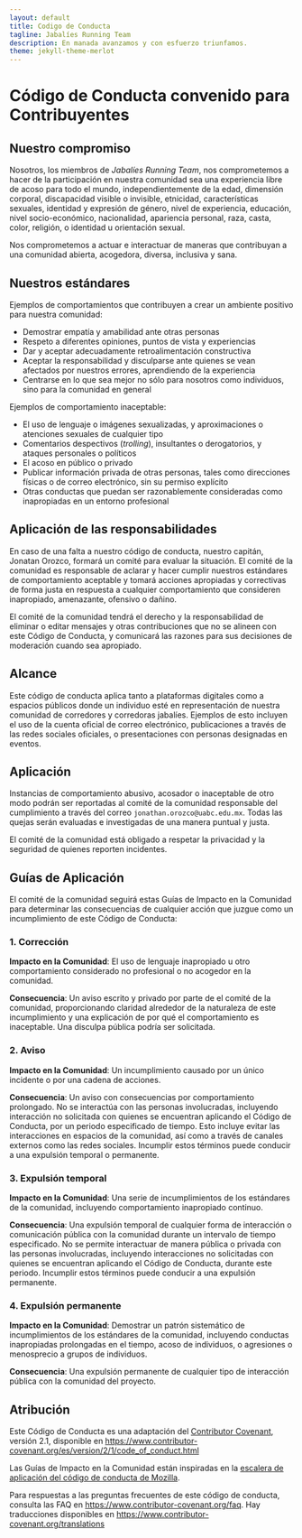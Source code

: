 ```yaml
---
layout: default
title: Codigo de Conducta
tagline: Jabalíes Running Team
description: En manada avanzamos y con esfuerzo triunfamos.
theme: jekyll-theme-merlot
---
```


# Código de Conducta convenido para Contribuyentes

## Nuestro compromiso

Nosotros, los miembros de _Jabalíes Running Team_, nos comprometemos a hacer de la participación en nuestra comunidad sea una experiencia libre de acoso para todo el mundo, independientemente de la edad, dimensión corporal, discapacidad visible o invisible, etnicidad, características sexuales, identidad y expresión de género, nivel de experiencia, educación, nivel socio-económico, nacionalidad, apariencia personal, raza, casta, color, religión, o identidad u orientación sexual.

Nos comprometemos a actuar e interactuar de maneras que contribuyan a una comunidad abierta, acogedora, diversa, inclusiva y sana.

## Nuestros estándares

Ejemplos de comportamientos que contribuyen a crear un ambiente positivo para nuestra comunidad:

* Demostrar empatía y amabilidad ante otras personas
* Respeto a diferentes opiniones, puntos de vista y experiencias
* Dar y aceptar adecuadamente retroalimentación constructiva
* Aceptar la responsabilidad y disculparse ante quienes se vean afectados por nuestros errores, aprendiendo de la experiencia
* Centrarse en lo que sea mejor no sólo para nosotros como individuos, sino para la comunidad en general

Ejemplos de comportamiento inaceptable:

* El uso de lenguaje o imágenes sexualizadas, y aproximaciones o
  atenciones sexuales de cualquier tipo
* Comentarios despectivos (_trolling_), insultantes o derogatorios, y ataques personales o políticos
* El acoso en público o privado
* Publicar información privada de otras personas, tales como direcciones físicas o de correo
  electrónico, sin su permiso explícito
* Otras conductas que puedan ser razonablemente consideradas como inapropiadas en un
  entorno profesional

## Aplicación de las responsabilidades

En caso de una falta a nuestro código de conducta, nuestro capitán, Jonatan Orozco, formará un comité para evaluar la situación.
El comité de la comunidad es responsable de aclarar y hacer cumplir nuestros estándares de comportamiento aceptable y tomará acciones apropiadas y correctivas de forma justa en respuesta a cualquier comportamiento que consideren inapropiado, amenazante, ofensivo o dañino.

El comité de la comunidad tendrá el derecho y la responsabilidad de eliminar o editar mensajes y otras contribuciones que no se alineen con este Código de Conducta, y comunicará las razones para sus decisiones de moderación cuando sea apropiado.

## Alcance

Este código de conducta aplica tanto a plataformas digitales como a espacios públicos donde un individuo esté en representación de nuestra comunidad de corredores y corredoras jabalíes. Ejemplos de esto incluyen el uso de la cuenta oficial de correo electrónico, publicaciones a través de las redes sociales oficiales, o presentaciones con personas designadas en eventos.

## Aplicación

Instancias de comportamiento abusivo, acosador o inaceptable de otro modo podrán ser reportadas al comité de la comunidad responsable del cumplimiento a través del correo `jonathan.orozco@uabc.edu.mx`. Todas las quejas serán evaluadas e investigadas de una manera puntual y justa.

El comité de la comunidad está obligado a respetar la privacidad y la seguridad de quienes reporten incidentes.

## Guías de Aplicación

El comité de la comunidad seguirá estas Guías de Impacto en la Comunidad para determinar las consecuencias de cualquier acción que juzgue como un incumplimiento de este Código de Conducta:

### 1. Corrección

**Impacto en la Comunidad**: El uso de lenguaje inapropiado u otro comportamiento considerado no profesional o no acogedor en la comunidad.

**Consecuencia**: Un aviso escrito y privado por parte de el comité de la comunidad, proporcionando claridad alrededor de la naturaleza de este incumplimiento y una explicación de por qué el comportamiento es inaceptable. Una disculpa pública podría ser solicitada.

### 2. Aviso

**Impacto en la Comunidad**: Un incumplimiento causado por un único incidente o por una cadena de acciones.

**Consecuencia**: Un aviso con consecuencias por comportamiento prolongado. No se interactúa con las personas involucradas, incluyendo interacción no solicitada con quienes se encuentran aplicando el Código de Conducta, por un periodo especificado de tiempo. Esto incluye evitar las interacciones en espacios de la comunidad, así como a través de canales externos como las redes sociales. Incumplir estos términos puede conducir a una expulsión temporal o permanente.

### 3. Expulsión temporal

**Impacto en la Comunidad**: Una serie de incumplimientos de los estándares de la comunidad, incluyendo comportamiento inapropiado continuo.

**Consecuencia**: Una expulsión temporal de cualquier forma de interacción o comunicación pública con la comunidad durante un intervalo de tiempo especificado. No se permite interactuar de manera pública o privada con las personas involucradas, incluyendo interacciones no solicitadas con quienes se encuentran aplicando el Código de Conducta, durante este periodo. Incumplir estos términos puede conducir a una expulsión permanente.

### 4. Expulsión permanente

**Impacto en la Comunidad**: Demostrar un patrón sistemático de incumplimientos de los estándares de la comunidad, incluyendo conductas inapropiadas prolongadas en el tiempo, acoso de individuos, o agresiones o menosprecio a grupos de individuos.

**Consecuencia**: Una expulsión permanente de cualquier tipo de interacción pública con la comunidad del proyecto.

## Atribución

Este Código de Conducta es una adaptación del [Contributor Covenant][homepage], versión 2.1,
disponible en https://www.contributor-covenant.org/es/version/2/1/code_of_conduct.html

Las Guías de Impacto en la Comunidad están inspiradas en la [escalera de aplicación del código de conducta de Mozilla](https://github.com/mozilla/diversity).

[homepage]: https://www.contributor-covenant.org

Para respuestas a las preguntas frecuentes de este código de conducta, consulta las FAQ en
https://www.contributor-covenant.org/faq. Hay traducciones disponibles en https://www.contributor-covenant.org/translations
